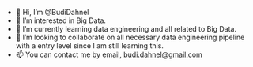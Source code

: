 - 👋 Hi, I’m @BudiDahnel
- 👀 I’m interested in Big Data.
- 🌱 I’m currently learning data engineering and all related to Big Data.
- 💞️ I’m looking to collaborate on all necessary data engineering pipeline with a entry level since I am still learning this.
- 📫 You can contact me by email, budi.dahnel@gmail.com

<!---
BudiDahnel/BudiDahnel is a ✨ special ✨ repository because its `README.md` (this file) appears on your GitHub profile.
You can click the Preview link to take a look at your changes.
--->
